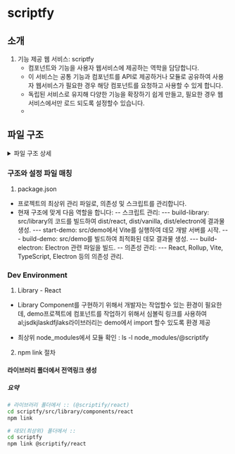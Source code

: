 # scriptfy


## 소개

1. 기능 제공 웹 서비스: scriptfy
    - 컴포넌트와 기능을 사용자 웹서비스에 제공하는 역학을 담당합니다.
    - 이 서비스는 공통 기능과 컴포넌트를  API로 제공하거나 모듈로 공유하여 사용자 웹서비스가 필요한 경우 해당 컴포넌트를 요청하고 사용할 수 있게 합니다.
    - 독립된 서비스로 유지해 다양한 기능을 확장하기 쉽게 만들고, 필요한 경우 웹 서비스에서만 로드 되도록 설정할수 있습니다.
    - 
## 파일 구조 

<details>
  <summary>파일 구조 상세</summary>


```javascript

my-ui-library/
├── package.json
├── tsconfig.json
├── rollup.config.js        # 라이브러리 빌드 (React/Vanilla/Electron)
├── vite.config.ts          # 데모(프론트엔드), Electron Renderer용 설정
├── README.md
├── .gitignore
├── dist                     # 빌드 결과물
│   ├── react/
│   │   ├── my-ui-library.react.esm.js
│   │   ├── my-ui-library.react.cjs.js
│   │   └── my-ui-library.react.d.ts
│   ├── vanilla/
│   │   ├── my-ui-library.vanilla.umd.js
│   │   ├── my-ui-library.vanilla.esm.js
│   │   └── my-ui-library.vanilla.min.js
│   ├── electron/
│   │   ├── my-ui-library.electron.cjs.js
│   │   └── preload.js
│   ├── styles/
│   │   └── my-ui-library.css
│   └── index.js
│
└── src
    ├── library                  # 라이브러리 소스 코드
    │   ├── components
    │   │   ├── react            # React 컴포넌트 (예: Button, Input)
    │   │   │   ├── Button.tsx
    │   │   │   ├── Input.tsx
    │   │   │   ├── Button.module.scss
    │   │   │   └── index.ts
    │   │   ├── vanilla          # Vanilla JS 컴포넌트 (예: Button.js, Input.js)
    │   │   │   ├── Button.js
    │   │   │   ├── Input.js
    │   │   │   ├── Button.scss
    │   │   │   └── index.js
    │   │   └── electron         # Electron 전용 컴포넌트 (예: FileManager.tsx)
    │   │       ├── FileManager.tsx
    │   │       ├── IPCButton.tsx
    │   │       └── index.ts
    │   ├── styles
    │   │   ├── global.scss
    │   │   ├── theme.scss
    │   │   └── mixins.scss
    │   └── index.ts             # 라이브러리 엔트리 포인트(react/vanilla/electron export)
    │
    ├── demo                     # 데모 (프론트엔드+백엔드)
    │   ├── public
    │   │   └── vite.svg
    │   ├── src                  # 프론트엔드(브라우저)용 React 코드
    │   │   ├── assets
    │   │   │   └── react.svg
    │   │   ├── App.css
    │   │   ├── App.tsx          # 프론트엔드 메인 컴포넌트
    │   │   ├── index.css
    │   │   ├── index.tsx        # 브라우저 엔트리포인트(ReactDOM)
    │   │   └── vite-env.d.ts
    │   ├── server               # 백엔드(Node.js)용 코드
    │   │   ├── index.ts         # Node.js 서버 진입점 (예: Express 서버)
    │   │   ├── routes
    │   │   │   └── exampleRoute.ts
    │   │   └── controllers
    │   │       └── exampleController.ts
    │   ├── .gitignore
    │   ├── README.md
    │   ├── eslint.config.js
    │   ├── index.html           # Vite가 사용하는 HTML 템플릿
    │   ├── tsconfig.app.json    # 브라우저(프론트엔드)용 TS 설정
    │   ├── tsconfig.json        # demo용 공통 TS 설정(extends)
    │   └── tsconfig.node.json   # Node.js(백엔드)용 TS 설정
    │
    ├── electron                 # Electron 관련 코드
    │   ├── main.js              # Electron 메인 프로세스
    │   ├── preload.js           # Preload 스크립트
    │   ├── ipc-handlers.js      # IPC 핸들러
    │   └── config.js            # Electron 설정
    │
    └── index.ts                 # 필요시 빌드/진입 설정



```
</details>



### 구조와 설정 파일 매칭

1. package.json
- 프로젝트의 최상위 관리 파일로, 의존성 및 스크립트를 관리합니다.
- 현재 구조에 맞게 다음 역할을 합니다:
-- 스크립트 관리:
--- build-library: src/library의 코드를 빌드하여 dist/react, dist/vanilla, dist/electron에 결과물 생성.
--- start-demo: src/demo에서 Vite를 실행하여 데모 개발 서버를 시작.
--- build-demo: src/demo를 빌드하여 최적화된 데모 결과물 생성.
--- build-electron: Electron 관련 파일을 빌드.
-- 의존성 관리:
--- React, Rollup, Vite, TypeScript, Electron 등의 의존성 관리.







### Dev Environment 

1. Library - React 
- Library Component를 구현하기 위해서 개발자는 작업할수 있는 환경이 필요한데, demo프로젝트에 컴포넌트를 작업하기 위해서 심볼릭 링크를 사용하여 al;jsdkjlaskdfjlaks라이브러리는 demo에서 import 할수 있도록 환경 제공

- 최상위 node_modules에서 모듈 확인 : ls -l node_modules/@scriptify


2.  npm link 절차

#### 라이브러리 폴더에서 전역링크 생성 

##### 요약 
```bash
# 라이브러리 폴더에서 :: (@scriptify/react) 
cd scriptfy/src/library/components/react
npm link
```
```bash
# 데모(최상위) 폴더에서 :: 
cd scriptfy
npm link @scriptify/react
```
